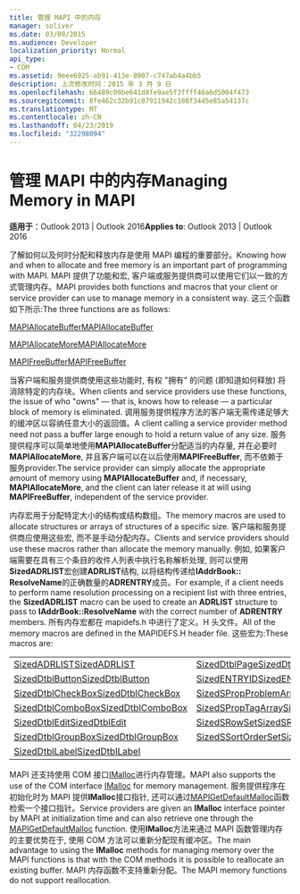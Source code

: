 ```yaml
---
title: 管理 MAPI 中的内存
manager: soliver
ms.date: 03/09/2015
ms.audience: Developer
localization_priority: Normal
api_type:
- COM
ms.assetid: 9eee6925-ab91-413e-8907-c747ab4a4bb5
description: 上次修改时间：2015 年 3 月 9 日
ms.openlocfilehash: 66489c09be641d8fe9ae5f3ffff46a6d5004f473
ms.sourcegitcommit: 8fe462c32b91c87911942c188f3445e85a54137c
ms.translationtype: MT
ms.contentlocale: zh-CN
ms.lasthandoff: 04/23/2019
ms.locfileid: "32298094"
---
```

# <a name="managing-memory-in-mapi"></a><span data-ttu-id="8d66f-103">管理 MAPI 中的内存</span><span class="sxs-lookup"><span data-stu-id="8d66f-103">Managing Memory in MAPI</span></span>

  
  
<span data-ttu-id="8d66f-104">**适用于**：Outlook 2013 | Outlook 2016</span><span class="sxs-lookup"><span data-stu-id="8d66f-104">**Applies to**: Outlook 2013 | Outlook 2016</span></span> 
  
<span data-ttu-id="8d66f-105">了解如何以及何时分配和释放内存是使用 MAPI 编程的重要部分。</span><span class="sxs-lookup"><span data-stu-id="8d66f-105">Knowing how and when to allocate and free memory is an important part of programming with MAPI.</span></span> <span data-ttu-id="8d66f-106">MAPI 提供了功能和宏, 客户端或服务提供商可以使用它们以一致的方式管理内存。</span><span class="sxs-lookup"><span data-stu-id="8d66f-106">MAPI provides both functions and macros that your client or service provider can use to manage memory in a consistent way.</span></span> <span data-ttu-id="8d66f-107">这三个函数如下所示:</span><span class="sxs-lookup"><span data-stu-id="8d66f-107">The three functions are as follows:</span></span>
  
[<span data-ttu-id="8d66f-108">MAPIAllocateBuffer</span><span class="sxs-lookup"><span data-stu-id="8d66f-108">MAPIAllocateBuffer</span></span>](mapiallocatebuffer.md)
  
[<span data-ttu-id="8d66f-109">MAPIAllocateMore</span><span class="sxs-lookup"><span data-stu-id="8d66f-109">MAPIAllocateMore</span></span>](mapiallocatemore.md)
  
[<span data-ttu-id="8d66f-110">MAPIFreeBuffer</span><span class="sxs-lookup"><span data-stu-id="8d66f-110">MAPIFreeBuffer</span></span>](mapifreebuffer.md)
  
<span data-ttu-id="8d66f-111">当客户端和服务提供商使用这些功能时, 有权 "拥有" 的问题 (即知道如何释放) 将消除特定的内存块。</span><span class="sxs-lookup"><span data-stu-id="8d66f-111">When clients and service providers use these functions, the issue of who "owns" — that is, knows how to release — a particular block of memory is eliminated.</span></span> <span data-ttu-id="8d66f-112">调用服务提供程序方法的客户端无需传递足够大的缓冲区以容纳任意大小的返回值。</span><span class="sxs-lookup"><span data-stu-id="8d66f-112">A client calling a service provider method need not pass a buffer large enough to hold a return value of any size.</span></span> <span data-ttu-id="8d66f-113">服务提供程序可以简单地使用**MAPIAllocateBuffer**分配适当的内存量, 并在必要时**MAPIAllocateMore**, 并且客户端可以在以后使用**MAPIFreeBuffer**, 而不依赖于服务provider.</span><span class="sxs-lookup"><span data-stu-id="8d66f-113">The service provider can simply allocate the appropriate amount of memory using **MAPIAllocateBuffer** and, if necessary, **MAPIAllocateMore**, and the client can later release it at will using **MAPIFreeBuffer**, independent of the service provider.</span></span> 
  
<span data-ttu-id="8d66f-114">内存宏用于分配特定大小的结构或结构数组。</span><span class="sxs-lookup"><span data-stu-id="8d66f-114">The memory macros are used to allocate structures or arrays of structures of a specific size.</span></span> <span data-ttu-id="8d66f-115">客户端和服务提供商应使用这些宏, 而不是手动分配内存。</span><span class="sxs-lookup"><span data-stu-id="8d66f-115">Clients and service providers should use these macros rather than allocate the memory manually.</span></span> <span data-ttu-id="8d66f-116">例如, 如果客户端需要在具有三个条目的收件人列表中执行名称解析处理, 则可以使用**SizedADRLIST**宏创建**ADRLIST**结构, 以将结构传递给**IAddrBook:: ResolveName**的正确数量的**ADRENTRY**成员。</span><span class="sxs-lookup"><span data-stu-id="8d66f-116">For example, if a client needs to perform name resolution processing on a recipient list with three entries, the **SizedADRLIST** macro can be used to create an **ADRLIST** structure to pass to **IAddrBook::ResolveName** with the correct number of **ADRENTRY** members.</span></span> <span data-ttu-id="8d66f-117">所有内存宏都在 mapidefs.h 中进行了定义。H 头文件。</span><span class="sxs-lookup"><span data-stu-id="8d66f-117">All of the memory macros are defined in the MAPIDEFS.H header file.</span></span> <span data-ttu-id="8d66f-118">这些宏为:</span><span class="sxs-lookup"><span data-stu-id="8d66f-118">These macros are:</span></span> 
  
|||
|:-----|:-----|
|[<span data-ttu-id="8d66f-119">SizedADRLIST</span><span class="sxs-lookup"><span data-stu-id="8d66f-119">SizedADRLIST</span></span>](sizedadrlist.md) <br/> |[<span data-ttu-id="8d66f-120">SizedDtblPage</span><span class="sxs-lookup"><span data-stu-id="8d66f-120">SizedDtblPage</span></span>](sizeddtblpage.md) <br/> |
|[<span data-ttu-id="8d66f-121">SizedDtblButton</span><span class="sxs-lookup"><span data-stu-id="8d66f-121">SizedDtblButton</span></span>](sizeddtblbutton.md) <br/> |[<span data-ttu-id="8d66f-122">SizedENTRYID</span><span class="sxs-lookup"><span data-stu-id="8d66f-122">SizedENTRYID</span></span>](sizedentryid.md) <br/> |
|[<span data-ttu-id="8d66f-123">SizedDtblCheckBox</span><span class="sxs-lookup"><span data-stu-id="8d66f-123">SizedDtblCheckBox</span></span>](sizeddtblcheckbox.md) <br/> |[<span data-ttu-id="8d66f-124">SizedSPropProblemArray</span><span class="sxs-lookup"><span data-stu-id="8d66f-124">SizedSPropProblemArray</span></span>](sizedspropproblemarray.md) <br/> |
|[<span data-ttu-id="8d66f-125">SizedDtblComboBox</span><span class="sxs-lookup"><span data-stu-id="8d66f-125">SizedDtblComboBox</span></span>](sizeddtblcombobox.md) <br/> |[<span data-ttu-id="8d66f-126">SizedSPropTagArray</span><span class="sxs-lookup"><span data-stu-id="8d66f-126">SizedSPropTagArray</span></span>](sizedsproptagarray.md) <br/> |
|[<span data-ttu-id="8d66f-127">SizedDtblEdit</span><span class="sxs-lookup"><span data-stu-id="8d66f-127">SizedDtblEdit</span></span>](sizeddtbledit.md) <br/> |[<span data-ttu-id="8d66f-128">SizedSRowSet</span><span class="sxs-lookup"><span data-stu-id="8d66f-128">SizedSRowSet</span></span>](sizedsrowset.md) <br/> |
|[<span data-ttu-id="8d66f-129">SizedDtblGroupBox</span><span class="sxs-lookup"><span data-stu-id="8d66f-129">SizedDtblGroupBox</span></span>](sizeddtblgroupbox.md) <br/> |[<span data-ttu-id="8d66f-130">SizedSSortOrderSet</span><span class="sxs-lookup"><span data-stu-id="8d66f-130">SizedSSortOrderSet</span></span>](sizedssortorderset.md) <br/> |
|[<span data-ttu-id="8d66f-131">SizedDtblLabel</span><span class="sxs-lookup"><span data-stu-id="8d66f-131">SizedDtblLabel</span></span>](sizeddtbllabel.md) <br/> | <br/> |
   
<span data-ttu-id="8d66f-132">MAPI 还支持使用 COM 接口[IMalloc](https://msdn.microsoft.com/library/ms678425%28VS.85%29.aspx)进行内存管理。</span><span class="sxs-lookup"><span data-stu-id="8d66f-132">MAPI also supports the use of the COM interface [IMalloc](https://msdn.microsoft.com/library/ms678425%28VS.85%29.aspx) for memory management.</span></span> <span data-ttu-id="8d66f-133">服务提供程序在初始化时为 MAPI 提供**IMalloc**接口指针, 还可以通过[MAPIGetDefaultMalloc](mapigetdefaultmalloc.md)函数检索一个接口指针。</span><span class="sxs-lookup"><span data-stu-id="8d66f-133">Service providers are given an **IMalloc** interface pointer by MAPI at initialization time and can also retrieve one through the [MAPIGetDefaultMalloc](mapigetdefaultmalloc.md) function.</span></span> <span data-ttu-id="8d66f-134">使用**IMalloc**方法来通过 MAPI 函数管理内存的主要优势在于, 使用 COM 方法可以重新分配现有缓冲区。</span><span class="sxs-lookup"><span data-stu-id="8d66f-134">The main advantage to using the **IMalloc** methods for managing memory over the MAPI functions is that with the COM methods it is possible to reallocate an existing buffer.</span></span> <span data-ttu-id="8d66f-135">MAPI 内存函数不支持重新分配。</span><span class="sxs-lookup"><span data-stu-id="8d66f-135">The MAPI memory functions do not support reallocation.</span></span> 
  

